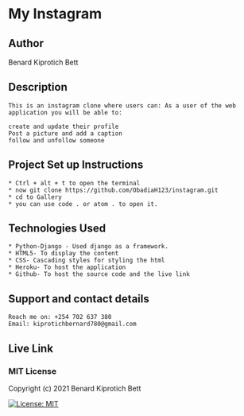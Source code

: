 # My Instagram
## Author
Benard Kiprotich Bett
## Description
    This is an instagram clone where users can: As a user of the web application you will be able to:

    create and update their profile
    Post a picture and add a caption
    follow and unfollow someone
## Project Set up Instructions
    * Ctrl + alt + t to open the terminal
    * now git clone https://github.com/ObadiaH123/instagram.git
    * cd to Gallery
    * you can use code . or atom . to open it.

## Technologies Used
    * Python-Django - Used django as a framework.
    * HTML5- To display the content
    * CSS- Cascading styles for styling the html
    * Heroku- To host the application
    * Github- To host the source code and the live link
## Support and contact details
    Reach me on: +254 702 637 380 
    Email: kiprotichbernard780@gmail.com
## Live Link


### MIT License

Copyright (c) 2021 Benard Kiprotich Bett

[![License: MIT](https://img.shields.io/badge/License-MIT-yellow.svg)](LICENSE)
